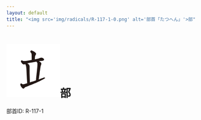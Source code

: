 ```yaml
---
layout: default
title: "<img src='img/radicals/R-117-1-0.png' alt='部首「たつへん」'>部"  # glyphをタイトルに使用
---
```


# <img src='img/radicals/R-117-1-0.png' alt='部首「たつへん」'>部
部首ID: R-117-1
